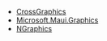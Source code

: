 - [CrossGraphics](https://github.com/praeclarum/CrossGraphics)
- [Microsoft.Maui.Graphics](https://github.com/dotnet/Microsoft.Maui.Graphics)
- [NGraphics](https://github.com/praeclarum/NGraphics)




